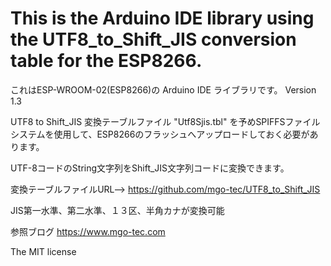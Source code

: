 # This is the Arduino IDE library using the UTF8_to_Shift_JIS conversion table for the ESP8266.

これはESP-WROOM-02(ESP8266)の Arduino IDE ライブラリです。
Version 1.3

UTF8 to Shift_JIS 変換テーブルファイル "Utf8Sjis.tbl" を予めSPIFFSファイルシステムを使用して、ESP8266のフラッシュへアップロードしておく必要があります。

UTF-8コードのString文字列をShift_JIS文字列コードに変換できます。

変換テーブルファイルURL--> https://github.com/mgo-tec/UTF8_to_Shift_JIS


JIS第一水準、第二水準、１３区、半角カナが変換可能

参照ブログ https://www.mgo-tec.com

The MIT license